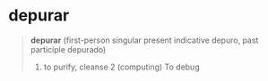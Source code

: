 # depurar

> **depurar** (first-person singular present indicative depuro, past participle depurado)
> 1. to purify, cleanse
> 2 (computing) To debug
